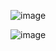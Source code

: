 ![image](https://github.com/nipunayasanga/Glass_Effect_Sidebar/assets/66476609/b0853f22-ac23-47a2-8c94-f0538b97d885)

![image](https://github.com/nipunayasanga/Glass_Effect_Sidebar/assets/66476609/a4eaf7d4-ee48-42fd-9efd-05a1c3676286)


